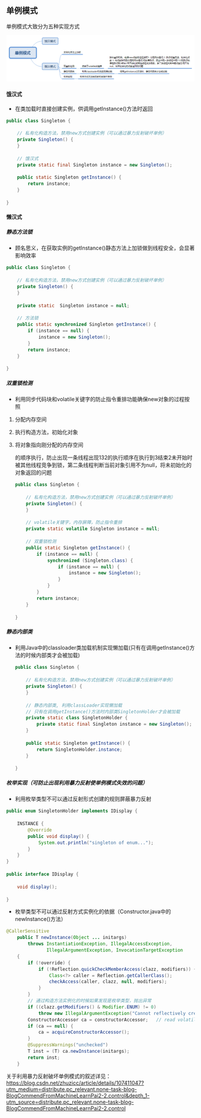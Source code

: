 ## 单例模式

单例模式大致分为五种实现方式

![](单例模式.assets/单例模式.png)

#### 饿汉式

* 在类加载时直接创建实例，供调用getInstance()方法时返回

``` java
public class Singleton {

    // 私有化构造方法，禁用new方式创建实例（可以通过暴力反射破坏单例）
    private Singleton() {
	}
    
	// 饿汉式
	private static final Singleton instance = new Singleton();

	public static Singleton getInstance() {
		return instance;
	}
	
}
```

#### 懒汉式

##### 静态方法锁

* 顾名思义，在获取实例的getInstance()静态方法上加锁做到线程安全，会显著影响效率

``` java
public class Singleton {

    // 私有化构造方法，禁用new方式创建实例（可以通过暴力反射破坏单例）
    private Singleton() {
	}
    
	private static  Singleton instance = null;
    
    // 方法锁
	public static synchronized Singleton getInstance() {
		if (instance == null) {
			instance = new Singleton();
		}
		return instance;
	}
	
}
```



##### 双重锁检测

* 利用同步代码块和volatile关键字的防止指令重排功能确保new对象的过程按照

1. 分配内存空间 

2. 执行构造方法，初始化对象

3. 将对象指向刚分配的内存空间 

    的顺序执行，防止出现一条线程出现132的执行顺序在执行到3结束2未开始时被其他线程竞争到锁，第二条线程判断当前对象引用不为null，将未初始化的对象返回的问题

    ``` java
    public class Singleton {
    
        // 私有化构造方法，禁用new方式创建实例（可以通过暴力反射破坏单例）
        private Singleton() {
    	}
        
        // volatile关键字，内存屏障，防止指令重排
    	private static volatile Singleton instance = null;	
    
        // 双重锁检测
    	public static Singleton getInstance() {
    		if (instance == null) {
    			synchronized (Singleton.class) {
    				if (instance == null) {
    					instance = new Singleton();
    				}
    			}
    		}
    		return instance;
    	}
    	
    }
    ```

    

##### 静态内部类

* 利用Java中的classloader类加载机制实现懒加载(只有在调用getInstance()方法的时候内部类才会被加载)

    ``` java
    public class Singleton {
    
        // 私有化构造方法，禁用new方式创建实例（可以通过暴力反射破坏单例）
        private Singleton() {
    	}
    
        // 静态内部类, 利用classLoader实现懒加载
    	// 只有在调用getInstance()方法时内部类SingletonHolder才会被加载
    	private static class SingletonHolder {
    		private static final Singleton instance = new Singleton();
    	}
    
    	public static Singleton getInstance() {
    		return SingletonHolder.instance;
    	}
    	
    }
    ```

    

##### 枚举实现（可防止出现利用暴力反射使单例模式失效的问题）

* 利用枚举类型不可以通过反射形式创建的规则屏蔽暴力反射

``` java
public enum SingletonHolder implements IDisplay {
   
	INSTANCE {
		@Override
		public void display() {
			System.out.println("singleton of enum...");
		}
	}
}

public interface IDisplay {

	void display();

}
```

* 枚举类型不可以通过反射方式实例化的依据（Constructor.java中的newInstance()方法）

``` java
@CallerSensitive
    public T newInstance(Object ... initargs)
        throws InstantiationException, IllegalAccessException,
               IllegalArgumentException, InvocationTargetException
    {
        if (!override) {
            if (!Reflection.quickCheckMemberAccess(clazz, modifiers)) {
                Class<?> caller = Reflection.getCallerClass();
                checkAccess(caller, clazz, null, modifiers);
            }
        }
        // 通过构造方法实例化的时候如果发现是枚举类型，抛出异常
        if ((clazz.getModifiers() & Modifier.ENUM) != 0)
            throw new IllegalArgumentException("Cannot reflectively create enum objects");
        ConstructorAccessor ca = constructorAccessor;   // read volatile
        if (ca == null) {
            ca = acquireConstructorAccessor();
        }
        @SuppressWarnings("unchecked")
        T inst = (T) ca.newInstance(initargs);
        return inst;
    }
```



关于利用暴力反射破坏单例模式的叙述详见：https://blog.csdn.net/zhuzicc/article/details/107411047?utm_medium=distribute.pc_relevant.none-task-blog-BlogCommendFromMachineLearnPai2-2.control&depth_1-utm_source=distribute.pc_relevant.none-task-blog-BlogCommendFromMachineLearnPai2-2.control